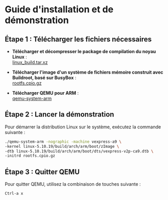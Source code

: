 # Guide d'installation et de démonstration

## Étape 1 : Télécharger les fichiers nécessaires

- **Télécharger et décompresser le package de compilation du noyau Linux** :  
  [linux_build.tar.xz](https://perso.telecom-paristech.fr/duc/cours/linux/data/linux_build.tar.xz)

- **Télécharger l'image d'un système de fichiers mémoire construit avec Buildroot, basé sur BusyBox** :  
  [rootfs.cpio.gz](https://perso.telecom-paristech.fr/duc/cours/linux/data/rootfs.cpio.gz)

- **Télécharger QEMU pour ARM** :  
  [qemu-system-arm](https://www.qemu.org/)


## Étape 2 : Lancer la démonstration

Pour démarrer la distribution Linux sur le système, exécutez la commande suivante :

```bash
./qemu-system-arm -nographic -machine vexpress-a9 \
-kernel linux-5.10.19/build/arch/arm/boot/zImage \
-dtb linux-5.10.19/build/arch/arm/boot/dts/vexpress-v2p-ca9.dtb \
-initrd rootfs.cpio.gz
```

## Étape 3 : Quitter QEMU

Pour quitter QEMU, utilisez la combinaison de touches suivante :

```bash
Ctrl-a x
```